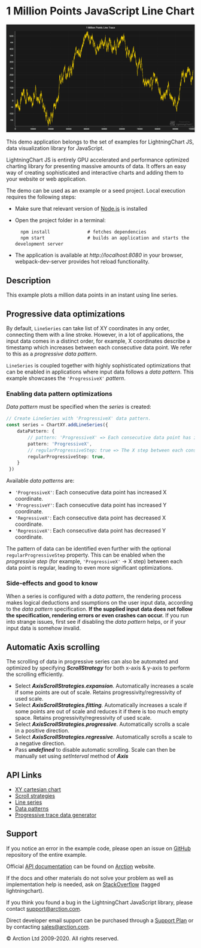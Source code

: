 # 1 Million Points JavaScript Line Chart

![1 Million Points JavaScript Line Chart](1mPointsLineTrace.png)

This demo application belongs to the set of examples for LightningChart JS, data visualization library for JavaScript.

LightningChart JS is entirely GPU accelerated and performance optimized charting library for presenting massive amounts of data. It offers an easy way of creating sophisticated and interactive charts and adding them to your website or web application.

The demo can be used as an example or a seed project. Local execution requires the following steps:

- Make sure that relevant version of [Node.js](https://nodejs.org/en/download/) is installed
- Open the project folder in a terminal:

        npm install              # fetches dependencies
        npm start                # builds an application and starts the development server

- The application is available at *http://localhost:8080* in your browser, webpack-dev-server provides hot reload functionality.


## Description

This example plots a million data points in an instant using line series.

## Progressive data optimizations

By default, `LineSeries` can take list of XY coordinates in any order, connecting them with a line stroke.
However, in a lot of applications, the input data comes in a distinct order, for example, X coordinates describe a timestamp which increases between each consecutive data point. We refer to this as a *progressive data pattern*.

`LineSeries` is coupled together with highly sophisticated optimizations that can be enabled in applications where input data follows a *data pattern*. This example showcases the `'ProgressiveX'` *pattern*.

### Enabling data pattern optimizations

*Data pattern* must be specified when the *series* is created:

```typescript
// Create LineSeries with 'ProgressiveX' data pattern.
const series = ChartXY.addLineSeries({
    dataPattern: {
        // pattern: 'ProgressiveX' => Each consecutive data point has increased X coordinate.
        pattern: 'ProgressiveX',
        // regularProgressiveStep: true => The X step between each consecutive data point is regular (for example, always `1.0`).
        regularProgressiveStep: true,
    }
 })
```

Available *data patterns* are:
- `'ProgressiveX'`: Each consecutive data point has increased X coordinate.
- `'ProgressiveY'`: Each consecutive data point has increased Y coordinate.
- `'RegressiveX'`: Each consecutive data point has decreased X coordinate.
- `'RegressiveX'`: Each consecutive data point has decreased Y coordinate.

The pattern of data can be identified even further with the optional `regularProgressiveStep` property.
This can be enabled when the *progressive step* (for example, `'ProgressiveX'` -> X step) between each data point is regular, leading to even more significant optimizations.

### Side-effects and good to know

When a series is configured with a *data pattern*, the rendering process makes logical deductions and ssumptions on the user input data, according to the *data pattern* specification. **If the supplied input data does not follow the specification, rendering errors or even crashes can occur.** If you run into strange issues, first see if disabling the *data pattern* helps, or if your input data is somehow invalid.


## Automatic Axis scrolling

The scrolling of data in progressive series can also be automated and optimized by specifying ***ScrollStrategy*** for both x-axis & y-axis to perform the scrolling efficiently.

- Select ***AxisScrollStrategies.expansion***. Automatically increases a scale if some points are out of scale. Retains progressivity/regressivity of used scale.
- Select ***AxisScrollStrategies.fitting***. Automatically increases a scale if some points are out of scale and reduces it if there is too much empty space. Retains progressivity/regressivity of used scale.
- Select ***AxisScrollStrategies.progressive***. Automatically scrolls a scale in a positive direction.
- Select ***AxisScrollStrategies.regressive***. Automatically scrolls a scale to a negative direction.
- Pass ***undefined*** to disable automatic scrolling. Scale can then be manually set using *setInterval* method of ***Axis***


## API Links

* [XY cartesian chart]
* [Scroll strategies]
* [Line series]
* [Data patterns]
* [Progressive trace data generator]


## Support

If you notice an error in the example code, please open an issue on [GitHub][0] repository of the entire example.

Official [API documentation][1] can be found on [Arction][2] website.

If the docs and other materials do not solve your problem as well as implementation help is needed, ask on [StackOverflow][3] (tagged lightningchart).

If you think you found a bug in the LightningChart JavaScript library, please contact support@arction.com.

Direct developer email support can be purchased through a [Support Plan][4] or by contacting sales@arction.com.

[0]: https://github.com/Arction/
[1]: https://www.arction.com/lightningchart-js-api-documentation/
[2]: https://www.arction.com
[3]: https://stackoverflow.com/questions/tagged/lightningchart
[4]: https://www.arction.com/support-services/

© Arction Ltd 2009-2020. All rights reserved.


[XY cartesian chart]: https://www.arction.com/lightningchart-js-api-documentation/v3.0.1/classes/chartxy.html
[Scroll strategies]: https://www.arction.com/lightningchart-js-api-documentation/v3.0.1/globals.html#axisscrollstrategies
[Line series]: https://www.arction.com/lightningchart-js-api-documentation/v3.0.1/classes/lineseries.html
[Data patterns]: https://www.arction.com/lightningchart-js-api-documentation/v3.0.1/interfaces/datapattern.html
[Progressive trace data generator]: https://arction.github.io/xydata/classes/progressivetracegenerator.html

